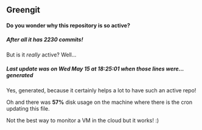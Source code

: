 ## Greengit

#### Do you wonder why this repository is so active?

##### After all it has 2230 commits!

But is it *really* active? Well...

##### Last update was on Wed May 15 at 18:25:01 when those lines were... generated

Yes, generated, because it certainly helps a lot to have such an active repo!

Oh and there was **57%** disk usage on the machine
where there is the cron updating this file.

Not the best way to monitor a VM in the cloud but it works! :)
